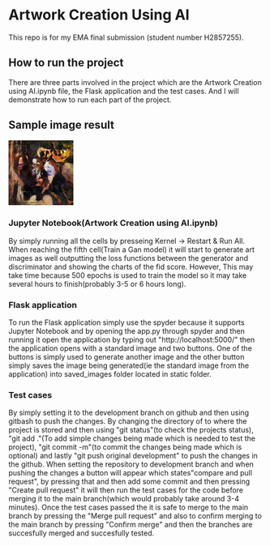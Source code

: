 # Artwork Creation Using AI
This repo is for my EMA final submission (student number H2857255).
## How to run the project
There are three parts involved in the project which are the Artwork Creation using AI.ipynb file, the Flask application and the test cases. And I will demonstrate how to run
each part of the project.
## Sample image result
![alt text](https://github.com/HanadiRH/ArtGan/blob/main/static/saved_images/image_1679570883231900300.png)
### Jupyter Notebook(Artwork Creation using AI.ipynb)
By simply running all the cells by presseing Kernel -> Restart & Run All. When reaching the fifth cell(Train a Gan model) it will start to generate art images as well outputting
the loss functions between the generator and discriminator and showing the charts of the fid score. However, This may take time because 500 epochs is used
to train the model so it may take several hours to finish(probably 3-5 or 6 hours long).
### Flask application
To run the Flask application simply use the spyder because it supports Jupyter Notebook and by opening the app.py through spyder and then running it open the application by typing
out "http://localhost:5000/" then the application opens with a standard image and two buttons. One of the buttons is simply used to generate another image and the other button simply
saves the image being generated(ie the standard image from the application) into saved_images folder located in static folder.
### Test cases
By simply setting it to the development branch on github and then using gitbash to push the changes. By changing the directory of to where the project is stored and then
using "git status"(to check the projects status), "git add ."(To add simple changes being made which is needed to test the project), "git commit -m"(to commit the changes being made which is optional)
and lastly "git push original development" to push the changes in the github. When setting the repository to development branch and when pushing the changes a button will appear
which states"compare and pull request", by pressing that and then add some commit and then pressing "Create pull request" it will then run the test cases for the code before merging it to 
the main branch(which would probably take around 3-4 minutes). Once the test cases passed the it is safe to merge to the main branch by pressing the "Merge pull request" and 
also to confirm merging to the main branch by pressing "Confirm merge" and then the branches are succesfully merged and succesfully tested.
